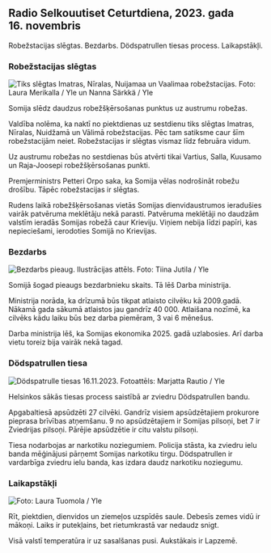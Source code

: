 ## Radio Selkouutiset Ceturtdiena, 2023. gada 16. novembris

Robežstacijas slēgtas. Bezdarbs. Dödspatrullen tiesas process. Laikapstākļi.

### Robežstacijas slēgtas

![Tiks slēgtas Imatras, Nīralas, Nuijamaa un Vaalimaa robežstacijas. Foto: Laura Merikalla / Yle un Nanna Särkkä / Yle](https://images.cdn.yle.fi/image/upload/c_crop,h_1215,w_2161,x_0,y_943/ar_1.777777777777777,c_fill,g6270,wh_g6270,/dpr_1.0/q_auto:eco/f_auto/fl_lossy/v1700138081/39-1201615655605bd910f3)

Somija slēdz daudzus robežšķērsošanas punktus uz austrumu robežas.

Valdība nolēma, ka naktī no piektdienas uz sestdienu tiks slēgtas Imatras, Nīralas, Nuidžamā un Vālimā robežstacijas. Pēc tam satiksme caur šīm robežstacijām neiet. Robežstacijas ir slēgtas vismaz līdz februāra vidum.

Uz austrumu robežas no sestdienas būs atvērti tikai Vartius, Salla, Kuusamo un Raja-Joosepi robežšķērsošanas punkti.

Premjerministrs Petteri Orpo saka, ka Somija vēlas nodrošināt robežu drošību. Tāpēc robežstacijas ir slēgtas.

Rudens laikā robežšķērsošanas vietās Somijas dienvidaustrumos ieradušies vairāk patvēruma meklētāju nekā parasti. Patvēruma meklētāji no daudzām valstīm ieradās Somijas robežā caur Krieviju. Viņiem nebija līdzi papīri, kas nepieciešami, ierodoties Somijā no Krievijas.

### Bezdarbs

![Bezdarbs pieaug. Ilustrācijas attēls. Foto: Tiina Jutila / Yle](https://images.cdn.yle.fi/image/upload/c_crop,h_3007,w_5346,x_0,y_409/ar_1.7777777777777777,c_fill,g_faces,h_6275,/d_1275,0q_auto:eco/f_auto/fl_lossy/v1636455286/39-7675556012f34491801)

Somijā šogad pieaugs bezdarbnieku skaits. Tā lēš Darba ministrija.

Ministrija norāda, ka drīzumā būs tikpat atlaisto cilvēku kā 2009.gadā. Nākamā gada sākumā atlaistos jau gandrīz 40 000. Atlaišana nozīmē, ka cilvēks kādu laiku būs bez darba piemēram, 3 vai 6 mēnešus.

Darba ministrija lēš, ka Somijas ekonomika 2025. gadā uzlabosies. Arī darba vietu toreiz bija vairāk nekā tagad.

### Dödspatrullen tiesa

![Dödspatrulle tiesas 16.11.2023. Fotoattēls: Marjatta Rautio / Yle](https://images.cdn.yle.fi/image/upload/c_crop,h_2295,w_4080,x_0,y_278/ar_1.777777777777777,c_fill,g_faces,h_pr_670/w_pr_670/q_auto:eco/f_auto/fl_lossy/v1700137634/39-12015276555f550196e3)

Helsinkos sākās tiesas process saistībā ar zviedru Dödspatrullen bandu.

Apgabaltiesā apsūdzēti 27 cilvēki. Gandrīz visiem apsūdzētajiem prokurore pieprasa brīvības atņemšanu. 9 no apsūdzētajiem ir Somijas pilsoņi, bet 7 ir Zviedrijas pilsoņi. Pārējie apsūdzētie ir citu valstu pilsoņi.

Tiesa nodarbojas ar narkotiku noziegumiem. Policija stāsta, ka zviedru ielu banda mēģinājusi pārņemt Somijas narkotiku tirgu. Dödspatrullen ir vardarbīga zviedru ielu banda, kas izdara daudz narkotiku noziegumu.

### Laikapstākļi

![ Foto: Laura Tuomola / Yle](https://images.cdn.yle.fi/image/upload/c_crop,h_1080,w_1919,x_0,y_0/ar_1.7777777777777777,c_fill,g_faces,h_670,/wd_1215.0/q_auto:eco/f_auto/fl_lossy/v1700136474/39-1201617655606029adf4)

Rīt, piektdien, dienvidos un ziemeļos uzspīdēs saule. Debesīs zemes vidū ir mākoņi. Laiks ir putekļains, bet rietumkrastā var nedaudz snigt.

Visā valstī temperatūra ir uz sasalšanas pusi. Aukstākais ir Lapzemē.